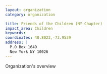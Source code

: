 ```yaml
---
layout: organization
category: organization

title: Friends of the Children (NY Chapter)
impact_area: Children
keywords: 
coordinates: 40.8023,-73.9539
address: |
  P.O Box 1649
  New York NY 10026
---
```

Organization's overview
